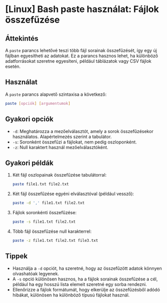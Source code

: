 # [Linux] Bash paste használat: Fájlok összefűzése

## Áttekintés
A `paste` parancs lehetővé teszi több fájl sorainak összefűzését, így egy új fájlban egyesítheti az adatokat. Ez a parancs hasznos lehet, ha különböző adatforrásokat szeretne egyesíteni, például táblázatok vagy CSV fájlok esetén.

## Használat
A `paste` parancs alapvető szintaxisa a következő:

```bash
paste [opciók] [argumentumok]
```

## Gyakori opciók
- `-d`: Meghatározza a mezőelválasztót, amely a sorok összefűzésekor használatos. Alapértelmezés szerint a tabulátor.
- `-s`: Soronként összefűzi a fájlokat, nem pedig oszloponként.
- `-z`: Null karaktert használ mezőelválasztóként.

## Gyakori példák
1. Két fájl oszlopainak összefűzése tabulátorral:
   ```bash
   paste file1.txt file2.txt
   ```

2. Két fájl összefűzése egyéni elválasztóval (például vessző):
   ```bash
   paste -d ',' file1.txt file2.txt
   ```

3. Fájlok soronkénti összefűzése:
   ```bash
   paste -s file1.txt file2.txt
   ```

4. Több fájl összefűzése null karakterrel:
   ```bash
   paste -z file1.txt file2.txt file3.txt
   ```

## Tippek
- Használja a `-d` opciót, ha szeretné, hogy az összefűzött adatok könnyen olvashatóak legyenek.
- A `-s` opció különösen hasznos, ha a fájlok sorainak összefűzése a cél, például ha egy hosszú lista elemeit szeretné egy sorba rendezni.
- Ellenőrizze a fájlok formátumát, hogy elkerülje az összefűzésből adódó hibákat, különösen ha különböző típusú fájlokat használ.